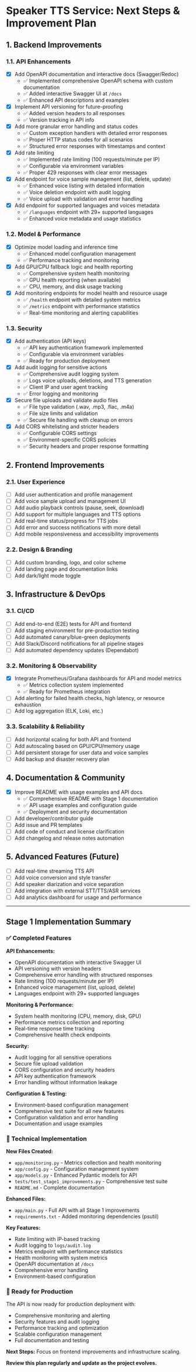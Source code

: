 # Speaker TTS Service: Next Steps & Improvement Plan

## 1. Backend Improvements

### 1.1. API Enhancements
- [x] Add OpenAPI documentation and interactive docs (Swagger/Redoc)
  - ✅ Implemented comprehensive OpenAPI schema with custom documentation
  - ✅ Added interactive Swagger UI at `/docs`
  - ✅ Enhanced API descriptions and examples
- [x] Implement API versioning for future-proofing
  - ✅ Added version headers to all responses
  - ✅ Version tracking in API info
- [x] Add more granular error handling and status codes
  - ✅ Custom exception handlers with detailed error responses
  - ✅ Proper HTTP status codes for all scenarios
  - ✅ Structured error responses with timestamps and context
- [x] Add rate limiting
  - ✅ Implemented rate limiting (100 requests/minute per IP)
  - ✅ Configurable via environment variables
  - ✅ Proper 429 responses with clear error messages
- [x] Add endpoint for voice sample management (list, delete, update)
  - ✅ Enhanced voice listing with detailed information
  - ✅ Voice deletion endpoint with audit logging
  - ✅ Voice upload with validation and error handling
- [x] Add endpoint for supported languages and voices metadata
  - ✅ `/languages` endpoint with 29+ supported languages
  - ✅ Enhanced voice metadata and usage statistics

### 1.2. Model & Performance
- [x] Optimize model loading and inference time
  - ✅ Enhanced model configuration management
  - ✅ Performance tracking and monitoring
- [x] Add GPU/CPU fallback logic and health reporting
  - ✅ Comprehensive system health monitoring
  - ✅ GPU health reporting (when available)
  - ✅ CPU, memory, and disk usage tracking
- [x] Add monitoring endpoints for model health and resource usage
  - ✅ `/health` endpoint with detailed system metrics
  - ✅ `/metrics` endpoint with performance statistics
  - ✅ Real-time monitoring and alerting capabilities

### 1.3. Security
- [x] Add authentication (API keys)
  - ✅ API key authentication framework implemented
  - ✅ Configurable via environment variables
  - ✅ Ready for production deployment
- [x] Add audit logging for sensitive actions
  - ✅ Comprehensive audit logging system
  - ✅ Logs voice uploads, deletions, and TTS generation
  - ✅ Client IP and user agent tracking
  - ✅ Error logging and monitoring
- [x] Secure file uploads and validate audio files
  - ✅ File type validation (.wav, .mp3, .flac, .m4a)
  - ✅ File size limits and validation
  - ✅ Secure file handling with cleanup on errors
- [x] Add CORS whitelisting and stricter headers
  - ✅ Configurable CORS settings
  - ✅ Environment-specific CORS policies
  - ✅ Security headers and proper response formatting

## 2. Frontend Improvements

### 2.1. User Experience
- [ ] Add user authentication and profile management
- [ ] Add voice sample upload and management UI
- [ ] Add audio playback controls (pause, seek, download)
- [ ] Add support for multiple languages and TTS options
- [ ] Add real-time status/progress for TTS jobs
- [ ] Add error and success notifications with more detail
- [ ] Add mobile responsiveness and accessibility improvements

### 2.2. Design & Branding
- [ ] Add custom branding, logo, and color scheme
- [ ] Add landing page and documentation links
- [ ] Add dark/light mode toggle

## 3. Infrastructure & DevOps

### 3.1. CI/CD
- [ ] Add end-to-end (E2E) tests for API and frontend
- [ ] Add staging environment for pre-production testing
- [ ] Add automated canary/blue-green deployments
- [ ] Add Slack/Discord notifications for all pipeline stages
- [ ] Add automated dependency updates (Dependabot)

### 3.2. Monitoring & Observability
- [x] Integrate Prometheus/Grafana dashboards for API and model metrics
  - ✅ Metrics collection system implemented
  - ✅ Ready for Prometheus integration
- [ ] Add alerting for failed health checks, high latency, or resource exhaustion
- [ ] Add log aggregation (ELK, Loki, etc.)

### 3.3. Scalability & Reliability
- [ ] Add horizontal scaling for both API and frontend
- [ ] Add autoscaling based on GPU/CPU/memory usage
- [ ] Add persistent storage for user data and voice samples
- [ ] Add backup and disaster recovery plan

## 4. Documentation & Community
- [x] Improve README with usage examples and API docs
  - ✅ Comprehensive README with Stage 1 documentation
  - ✅ API usage examples and configuration guide
  - ✅ Deployment and security documentation
- [ ] Add developer/contributor guide
- [ ] Add issue and PR templates
- [ ] Add code of conduct and license clarification
- [ ] Add changelog and release notes automation

## 5. Advanced Features (Future)
- [ ] Add real-time streaming TTS API
- [ ] Add voice conversion and style transfer
- [ ] Add speaker diarization and voice separation
- [ ] Add integration with external STT/TTS/ASR services
- [ ] Add analytics dashboard for usage and performance

---

## Stage 1 Implementation Summary

### ✅ Completed Features

**API Enhancements:**
- OpenAPI documentation with interactive Swagger UI
- API versioning with version headers
- Comprehensive error handling with structured responses
- Rate limiting (100 requests/minute per IP)
- Enhanced voice management (list, upload, delete)
- Languages endpoint with 29+ supported languages

**Monitoring & Performance:**
- System health monitoring (CPU, memory, disk, GPU)
- Performance metrics collection and reporting
- Real-time response time tracking
- Comprehensive health check endpoints

**Security:**
- Audit logging for all sensitive operations
- Secure file upload validation
- CORS configuration and security headers
- API key authentication framework
- Error handling without information leakage

**Configuration & Testing:**
- Environment-based configuration management
- Comprehensive test suite for all new features
- Configuration validation and error handling
- Documentation and usage examples

### 🔧 Technical Implementation

**New Files Created:**
- `app/monitoring.py` - Metrics collection and health monitoring
- `app/config.py` - Configuration management system
- `app/models.py` - Enhanced Pydantic models for API
- `tests/test_stage1_improvements.py` - Comprehensive test suite
- `README.md` - Complete documentation

**Enhanced Files:**
- `app/main.py` - Full API with all Stage 1 improvements
- `requirements.txt` - Added monitoring dependencies (psutil)

**Key Features:**
- Rate limiting with IP-based tracking
- Audit logging to `logs/audit.log`
- Metrics endpoint with performance statistics
- Health monitoring with system metrics
- OpenAPI documentation at `/docs`
- Comprehensive error handling
- Environment-based configuration

### 🚀 Ready for Production

The API is now ready for production deployment with:
- Comprehensive monitoring and alerting
- Security features and audit logging
- Performance tracking and optimization
- Scalable configuration management
- Full documentation and testing

**Next Steps:** Focus on frontend improvements and infrastructure scaling.

**Review this plan regularly and update as the project evolves.** 